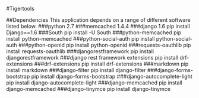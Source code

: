 #Tigertools

##Dependencies
This application depends on a range of different software listed below.
###python 2.7
###memcached 1.4.4
###django 1.6
    pip install Django==1.6
###South
    pip install -U South
###python-memcached
    pip install python-memcached
###python-social-auth
    pip install python-social-auth
###python-openid
    pip install python-openid
###requests-oauthlib
    pip install requests-oauthlib
###djangorestframework
    pip install djangorestframework
###django rest framework extensions
    pip install drf-extensions
###drf-extensions
    pip install drf-extensions
###markdown
    pip install markdown
###django-filter
    pip install django-filter
###django-forms-bootstrap
    pip install django-forms-bootstrap
###django-autocomplete-light
    pip install django-autocomplete-light
###django-memcached
    pip install django-memcached
###django-tinymce
    pip install django-tinymce
